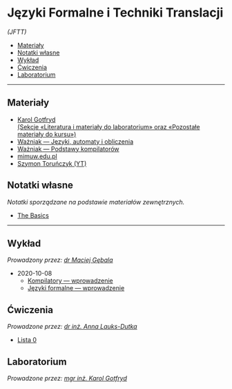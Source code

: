 # Języki Formalne i Techniki Translacji
*(JFTT)*

- [Materiały](#materiały)
- [Notatki własne](#notatki-własne)
- [Wykład](#wykład)
- [Ćwiczenia](#ćwiczenia)
- [Laboratorium](#laboratorium)

---

## Materiały

- [Karol Gotfryd\
    (Sekcje «Literatura i materiały do laboratorium» oraz «Pozostałe materiały do kursu»)](https://ki.pwr.edu.pl/gotfryd/dyd/jftt2020_21/jftt2020_21_l.html)
- [Ważniak — Języki, automaty i obliczenia](http://wazniak.mimuw.edu.pl/index.php?title=Języki%2C_automaty_i_obliczenia)
- [Ważniak — Podstawy kompilatorów](http://wazniak.mimuw.edu.pl/index.php?title=Podstawy_kompilatorów)
- [mimuw.edu.pl](https://www.mimuw.edu.pl/~szymtor/jao/)
- [Szymon Toruńczyk (YT)](https://www.youtube.com/channel/UCGT-jGKZ3B66qCN_1f8_ZdQ/videos)

## Notatki własne

*Notatki sporządzane na podstawie materiałów zewnętrznych.*

- [The Basics](notes/the-basics.md)

---

## Wykład

*Prowadzony przez: [dr Maciej Gębala](https://cs.pwr.edu.pl/gebala/)*

- 2020-10-08
    - [Kompilatory — wprowadzenie](wyk/2020-10-08/kompilatory-wprowadzenie.md)
    - [Języki formalne — wprowadzenie](wyk/2020-10-08/języki-formalne-wprowadzenie.md)

## Ćwiczenia

*Prowadzone przez: [dr inż. Anna Lauks-Dutka](https://cs.pwr.edu.pl/lauks/)*

- [Lista 0](cw/lista-0/lista-0.md)

## Laboratorium

*Prowadzone przez: [mgr inż. Karol Gotfryd](https://cs.pwr.edu.pl/gotfryd/)*
